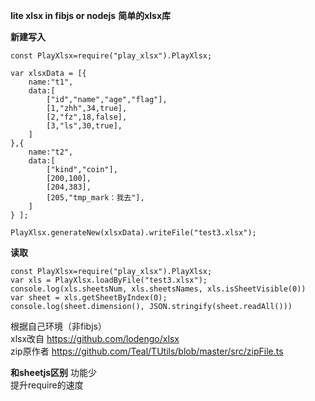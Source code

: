 **lite xlsx in fibjs or nodejs**
**简单的xlsx库**

**新建写入**
```
const PlayXlsx=require("play_xlsx").PlayXlsx;

var xlsxData = [{
    name:"t1",
    data:[
        ["id","name","age","flag"],
        [1,"zhh",34,true],
        [2,"fz",18,false],
        [3,"ls",30,true],
    ]
},{
    name:"t2",
    data:[
        ["kind","coin"],
        [200,100],
        [204,383],
        [205,"tmp_mark：我去"],
    ]
} ];

PlayXlsx.generateNew(xlsxData).writeFile("test3.xlsx");
```

**读取**
```
const PlayXlsx=require("play_xlsx").PlayXlsx;
var xls = PlayXlsx.loadByFile("test3.xlsx");
console.log(xls.sheetsNum, xls.sheetsNames, xls.isSheetVisible(0))
var sheet = xls.getSheetByIndex(0);
console.log(sheet.dimension(), JSON.stringify(sheet.readAll()))
```

根据自己环境（非fibjs）    
xlsx改自 https://github.com/lodengo/xlsx   
zip原作者  https://github.com/Teal/TUtils/blob/master/src/zipFile.ts 

**和sheetjs区别**
功能少    
提升require的速度